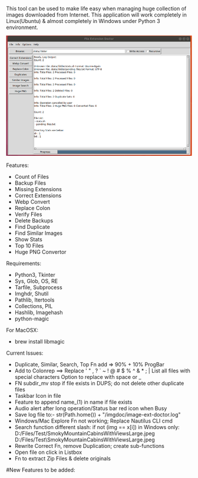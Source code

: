 This tool can be used to make life easy when managing huge collection of images downloaded from Internet.
This application will work completely in Linux(Ubuntu) & almost completely in Windows under Python 3 environment.

![](main.png)


Features:
- Count of Files
- Backup Files
- Missing Extensions
- Correct Extensions
- Webp Convert
- Replace Colon
- Verify Files
- Delete Backups
- Find Duplicate
- Find Similar Images
- Show Stats
- Top 10 Files
- Huge PNG Convertor


Requirements:
- Python3, Tkinter
- Sys, Glob, OS, RE
- Tarfile, Subprocess
- Imghdr, Shutil
- Pathlib, Itertools
- Collections, PIL
- Hashlib, Imagehash
- python-magic

For MacOSX:
- brew install libmagic

Current Issues:
- Duplicate, Similar, Search, Top Fn add => 90% + 10% ProgBar
- Add to Colonrep ==> Replace ' " , ? ` ~ ! @ # $ % ^ & * ; |
   List all files with special characters
   Option to replace with space or _
- FN subdir_mv stop if file exists in DUPS; do not delete other duplicate files
- Taskbar Icon in file
- Feature to append name_(1) in name if file exists
- Audio alert after long operation/Status bar red icon when Busy
- Save log file to:-  str(Path.home()) + "/imgdoc/image-ext-doctor.log"
- Windows/Mac Explore Fn not working; Replace Nautilus CLI cmd
- Search function different slash: if not (img == x[i]) in Windows only:
    D:/Files/Test/SmokyMountainCabinsWithViewsLarge.jpeg
    D:/Files/Test\SmokyMountainCabinsWithViewsLarge.jpeg
- Rewrite Correct Fn, remove Duplication; create sub-functions
- Open file on click in Listbox
- Fn to extract Zip Files & delete originals

#New Features to be added:
